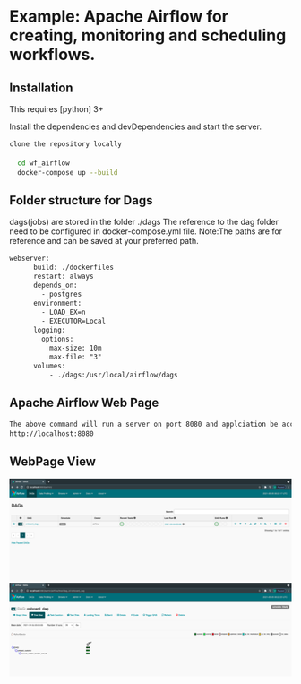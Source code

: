 # Example: Apache Airflow for creating, monitoring and scheduling workflows.

## Installation

This requires [python] 3+ 

Install the dependencies and devDependencies and start the server.

```sh
clone the repository locally

  cd wf_airflow
  docker-compose up --build
```

## Folder structure for Dags

dags(jobs) are stored in the folder ./dags
The reference to the dag folder need to be configured in docker-compose.yml file.
Note:The paths are for reference and can be saved at your preferred path.

```    
webserver:
      build: ./dockerfiles
      restart: always
      depends_on:
        - postgres
      environment:
        - LOAD_EX=n
        - EXECUTOR=Local
      logging:
        options:
          max-size: 10m
          max-file: "3"
      volumes:
          - ./dags:/usr/local/airflow/dags

```

## Apache Airflow Web Page
```sh
The above command will run a server on port 8080 and applciation be accessed @ 
http://localhost:8080

```
## WebPage View
![picture](design/adminpage.png)
![picture](design/graphview.png)

